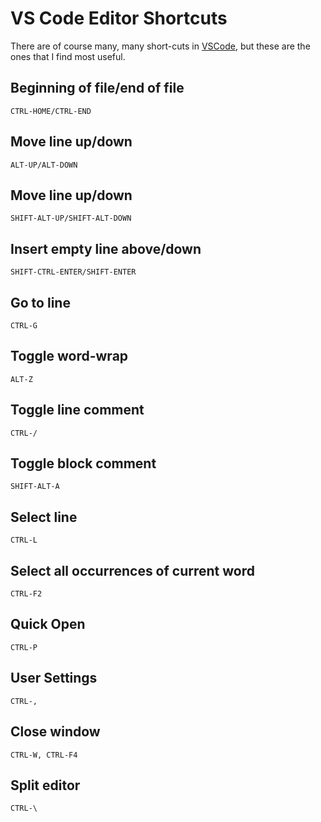 # VS Code Editor Shortcuts

There are of course many, many short-cuts in [VSCode](https://code.visualstudio.com/), but these are the ones that I find most useful.

## Beginning of file/end of file
```
CTRL-HOME/CTRL-END
```

## Move line up/down
```
ALT-UP/ALT-DOWN
```

## Move line up/down
```
SHIFT-ALT-UP/SHIFT-ALT-DOWN
```

## Insert empty line above/down
```
SHIFT-CTRL-ENTER/SHIFT-ENTER
```

## Go to line
```
CTRL-G
```

## Toggle word-wrap
```
ALT-Z
```

## Toggle line comment
```
CTRL-/
```

## Toggle block comment
```
SHIFT-ALT-A
```

## Select line
```
CTRL-L
```

## Select all occurrences of current word
```
CTRL-F2
```

## Quick Open
```
CTRL-P
```

## User Settings
```
CTRL-,
```

## Close window
```
CTRL-W, CTRL-F4
```

## Split editor
```
CTRL-\
```
